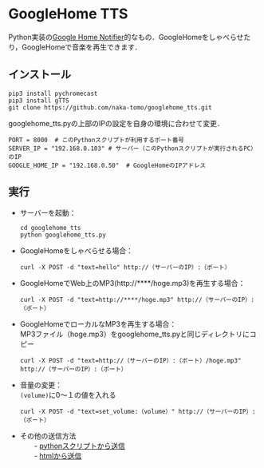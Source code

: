 # GoogleHome TTS

Python実装の[Google Home Notifier](https://github.com/noelportugal/google-home-notifier)的なもの．GoogleHomeをしゃべらせたり，GoogleHomeで音楽を再生できます．

## インストール

```
pip3 install pychromecast
pip3 install gTTS
git clone https://github.com/naka-tomo/googlehome_tts.git
```

googlehome_tts.pyの上部のIPの設定を自身の環境に合わせて変更．

```
PORT = 8000  # このPythonスクリプトが利用するポート番号
SERVER_IP = "192.168.0.103" # サーバー（このPythonスクリプトが実行されるPC）のIP
GOOGLE_HOME_IP = "192.168.0.50"  # GoogleHomeのIPアドレス
```


## 実行

- サーバーを起動：
  ```
  cd googlehome_tts
  python googlehome_tts.py
  ```

- GoogleHomeをしゃべらせる場合：
  ```
  curl -X POST -d "text=hello" http://（サーバーのIP）:（ポート）
  ```

- GoogleHomeでWeb上のMP3(http://****/hoge.mp3)を再生する場合：
  ```
  curl -X POST -d "text=http://****/hoge.mp3" http://（サーバーのIP）:（ポート）
  ```

- GoogleHomeでローカルなMP3を再生する場合：  
  MP3ファイル（hoge.mp3）をgooglehome_tts.pyと同じディレクトリにコピー
  ```
  curl -X POST -d "text=http://（サーバーのIP）:（ポート）/hoge.mp3" http://（サーバーのIP）:（ポート）
  ```

- 音量の変更：  
  `(volume)`に0〜１の値を入れる
  ```
  curl -X POST -d "text=set_volume:（volume）" http://（サーバーのIP）:（ポート）
  ```


- その他の送信方法  
　　- [pythonスクリプトから送信](post.py)  
　　- [htmlから送信](post.html)

